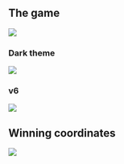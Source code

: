 ## The game
![](https://github.com/Stas-inside/Tic-Tac-Toe/blob/main/More_for_gt/Screenshot%20(115).png)
### Dark theme
![](https://github.com/Stas-inside/Tic-Tac-Toe/blob/main/More_for_gt/Screenshot%20(116).png)

### v6
![](https://github.com/Stas-inside/Tic-Tac-Toe/blob/main/More_for_gt/Screenshot%20(112).png)

## Winning coordinates

![](https://github.com/Stas-inside/Tic-Tac-Toe/blob/main/More_for_gt/Screenshot%20(108).png)
